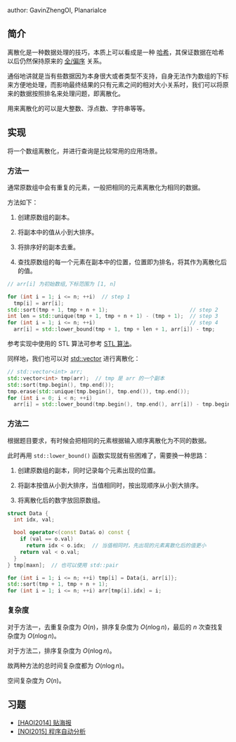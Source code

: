author: GavinZhengOI, PlanariaIce

## 简介

离散化是一种数据处理的技巧，本质上可以看成是一种 [哈希](../string/hash.md#hash-的思想)，其保证数据在哈希以后仍然保持原来的 [全/偏序](../math/order-theory.md#偏序集) 关系。

通俗地讲就是当有些数据因为本身很大或者类型不支持，自身无法作为数组的下标来方便地处理，而影响最终结果的只有元素之间的相对大小关系时，我们可以将原来的数据按照排名来处理问题，即离散化。

用来离散化的可以是大整数、浮点数、字符串等等。

## 实现

将一个数组离散化，并进行查询是比较常用的应用场景。

### 方法一

通常原数组中会有重复的元素，一般把相同的元素离散化为相同的数据。

方法如下：

1.  创建原数组的副本。

2.  将副本中的值从小到大排序。

3.  将排序好的副本去重。

4.  查找原数组的每一个元素在副本中的位置，位置即为排名，将其作为离散化后的值。

```cpp
// arr[i] 为初始数组,下标范围为 [1, n]

for (int i = 1; i <= n; ++i)  // step 1
  tmp[i] = arr[i];
std::sort(tmp + 1, tmp + n + 1);                          // step 2
int len = std::unique(tmp + 1, tmp + n + 1) - (tmp + 1);  // step 3
for (int i = 1; i <= n; ++i)                              // step 4
  arr[i] = std::lower_bound(tmp + 1, tmp + len + 1, arr[i]) - tmp;
```

参考实现中使用的 STL 算法可参考 [STL 算法](../lang/csl/algorithm.md)。

同样地，我们也可以对 [std::vector](../lang/csl/sequence-container.md#vector) 进行离散化：

```cpp
// std::vector<int> arr;
std::vector<int> tmp(arr);  // tmp 是 arr 的一个副本
std::sort(tmp.begin(), tmp.end());
tmp.erase(std::unique(tmp.begin(), tmp.end()), tmp.end());
for (int i = 0; i < n; ++i)
  arr[i] = std::lower_bound(tmp.begin(), tmp.end(), arr[i]) - tmp.begin();
```

### 方法二

根据题目要求，有时候会把相同的元素根据输入顺序离散化为不同的数据。

此时再用 `std::lower_bound()` 函数实现就有些困难了，需要换一种思路：

1.  创建原数组的副本，同时记录每个元素出现的位置。

2.  将副本按值从小到大排序，当值相同时，按出现顺序从小到大排序。

3.  将离散化后的数字放回原数组。

```cpp
struct Data {
  int idx, val;

  bool operator<(const Data& o) const {
    if (val == o.val)
      return idx < o.idx;  // 当值相同时，先出现的元素离散化后的值更小
    return val < o.val;
  }
} tmp[maxn];  // 也可以使用 std::pair

for (int i = 1; i <= n; ++i) tmp[i] = Data{i, arr[i]};
std::sort(tmp + 1, tmp + n + 1);
for (int i = 1; i <= n; ++i) arr[tmp[i].idx] = i;
```

### 复杂度

对于方法一，去重复杂度为 $O(n)$，排序复杂度为 $O(n \log n)$，最后的 $n$ 次查找复杂度为 $O(n \log n)$。

对于方法二，排序复杂度为 $O(n \log n)$。

故两种方法的总时间复杂度都为 $O(n \log n)$。

空间复杂度为 $O(n)$。

## 习题

-   [\[HAOI2014\] 贴海报](https://www.luogu.com.cn/problem/P3740)
-   [\[NOI2015\] 程序自动分析](https://www.luogu.com.cn/problem/P1955)
